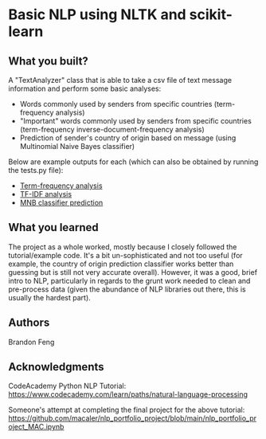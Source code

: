 # Basic NLP using NLTK and scikit-learn


## What you built? 

A "TextAnalyzer" class that is able to take a csv file of text message information and perform some basic analyses:

* Words commonly used by senders from specific countries (term-frequency analysis)
* "Important" words commonly used by senders from specific countries (term-frequency inverse-document-frequency analysis) 
* Prediction of sender's country of origin based on message (using Multinomial Naive Bayes classifier) 

Below are example outputs for each (which can also be obtained by running the tests.py file): 

* [Term-frequency analysis](./example1.jpg)  
* [TF-IDF analysis](./example2.jpg)
* [MNB classifier prediction](./example3.jpg)

## What you learned

The project as a whole worked, mostly because I closely followed the tutorial/example code. It's a bit un-sophisticated and not too useful (for example, the country of origin prediction classifier works better than guessing but is still not very accurate overall). However, it was a good, brief intro to NLP, particularly in regards to the grunt work needed to clean and pre-process data (given the abundance of NLP libraries out there, this is usually the hardest part).

## Authors

Brandon Feng

## Acknowledgments

CodeAcademy Python NLP Tutorial: 
https://www.codecademy.com/learn/paths/natural-language-processing 

Someone's attempt at completing the final project for the above tutorial: 
https://github.com/macaler/nlp_portfolio_project/blob/main/nlp_portfolio_project_MAC.ipynb 
